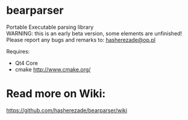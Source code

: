 bearparser
==========

Portable Executable parsing library<br/>
WARNING: this is an early beta version, some elements are unfinished!<br/>
Please report any bugs and remarks to: hasherezade@op.pl<br/>

Requires:
+ Qt4 Core<br/>
+ cmake http://www.cmake.org/<br/>

Read more on Wiki:
===
https://github.com/hasherezade/bearparser/wiki

